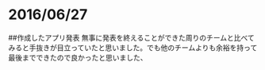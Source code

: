 # 2016/06/27
##作成したアプリ発表
無事に発表を終えることができた周りのチームと比べてみると手抜きが目立っていたと思いました。でも他のチームよりも余裕を持って最後までできたので良かったと思いました、
